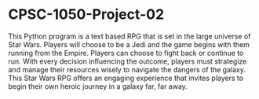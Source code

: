 # CPSC-1050-Project-02
This Python program is a text based RPG that is set in the large universe of Star Wars.
Players will choose to be a Jedi and the game begins with them running from the Empire.
Players can choose to fight back or continue to run. With every decision influencing the outcome, 
players must strategize and manage their resources wisely to navigate the dangers of the galaxy.
This Star Wars RPG offers an engaging experience that invites players to begin their own heroic journey in a galaxy far, far away.
